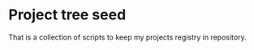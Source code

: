 Project tree seed
=================

That is a collection of scripts to keep my projects registry in repository.

